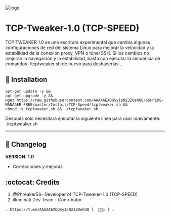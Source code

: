 ![logo](https://github.com/AAAAAEXQOSyIpN2JZ0ehUQ/SSHPLUS-MANAGER-FREE/blob/master/Imagenes/TCP_Tweaker_TCP_SPEED.jpg)

# TCP-Tweaker-1.0 (TCP-SPEED)
TCP TWEAKER 1.0 es una escritura experimental que cambia algunas configuraciones de red del sistema 
Linux para mejorar la velocidad y la estabilidad de la conexión proxy, VPN o túnel 
SSH. Si los cambios no mejoran la navegación y la estabilidad, basta con ejecutar 
la secuencia de comandos ./tcptweaker.sh de nuevo para deshacerlas...

## :book: Installation
```
apt-get update -y && 
apt-get upgrade -y && 
wget https://raw.githubusercontent.com/AAAAAEXQOSyIpN2JZ0ehUQ/SSHPLUS-MANAGER-FREE/master/Install/TCP-Speed/tcptweaker.sh && 
chmod +x tcptweaker.sh && ./tcptweaker.sh
```
Después solo necesitara ejecutar la siguiente línea para usar nuevamente:  ./tcptweaker.sh

-------------------------------------------------------------------------------

## :scroll: Changelog
**VERSION: 1.0**
* Correcciones y mejoras


## :octocat: Credits
1. @Phreaker56- Developer of TCP-Tweaker-1.0 (TCP-SPEED)
2. illuminati Dev Team - Contributor 
```
☆ https://t.me/AAAAAEXQOSyIpN2JZ0ehUQ [  ⃘⃤꙰✰ ] ☆
```
